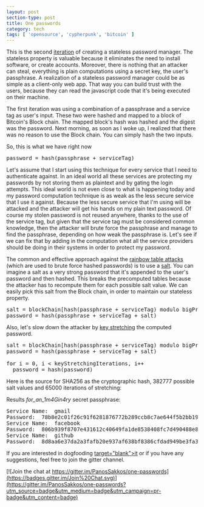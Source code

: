 ```yaml
---
layout: post
section-type: post
title: One passwords
category: tech
tags: [ 'opensource', 'cypherpunk', 'bitcoin' ]
---
```

This is the second <a href="https://panossakkos.github.io/tech/2015/11/01/one-passwords.html"
target="blank">iteration</a> of creating a stateless password manager.
The stateless property is valuable because it eliminates the need to install software, or create accounts.
Moreover, there is nothing that an attacker can steal, everything is plain
computations using a secret key, the user's passphrase.
A realization of a stateless password manager could be as simple as a client-only web app.
That way you can build trust with the users, because they can read the javascript
code that it's being executed on their machine.

The first iteration was using a combination of a passphrase and a service tag
as user's input. These two were hashed and mapped to a block of Bitcoin's Block chain.
The mapped block's hash was hashed and the digest was the password.
Next morning, as soon as I woke up, I realized that there was no reason to use the Block
chain. You can simply hash the two inputs.

So, this is what we have right now

<pre style="text-align: left">
password = hash(passphrase + serviceTag)
</pre>

Let's assume that I start using this technique for every service that I need to authenticate against.
In an ideal world all these services are protecting my passwords by not storing them
as plaintext and by gating the login attempts. This ideal world is not even close to
what is happening today and my password computation technique is as weak as the less secure
service that I use it against. Because the less secure service that I'm using
will be attacked and the attacker will get his hands on my plain text password.
Of course my stolen password is not reused anywhere, thanks to the use of the service tag,
but given that the service tag must be considered common knowledge,
then the attacker will brute force the passphrase and manage to find the passphrase,
depending on how weak the passphrase is.
Let's see if we can fix that by adding in the computation what all the service
providers should be doing in their systems in order to protect my password.

The common and effective approach against the <a
href="https://en.wikipedia.org/wiki/Rainbow_table#Defense_against_rainbow_tables"
target="blank">rainbow table attacks</a> (which are used to brute force hashed passwords)
is to use a <a href="https://en.wikipedia.org/wiki/Salt_(cryptography)" target="blank">salt</a>.
You can imagine a salt as a very strong password that it's appended to the user's password and then hashed.
This breaks the precomputed tables because the attacker has to recompute them for each possible salt value.
We can easily pick this salt from the Block chain, in order to maintain our stateless property.

<pre style="text-align: left">
salt = blockChain[hash(passphrase + serviceTag) modulo bigPrimeBlockHeight]
password = hash(passphrase + serviceTag + salt)
</pre>

Also, let's slow down the attacker by
<a href="https://en.wikipedia.org/wiki/Key_stretching" target="blank">key stretching</a>
the computed password.

<pre style="text-align: left">
salt = blockChain[hash(passphrase + serviceTag) modulo bigPrimeBlockHeight]
password = hash(passphrase + serviceTag + salt)

for i = 0, i < keyStretchingIterations, i++
  password = hash(password)
</pre>

Here is the source for SHA256 as the cryptographic hash, 382777 possible salt values and 65000 iterations of stretching:

<script src="https://gist.github.com/PanosSakkos/bf03030a3ccff8d9c100.js"></script>

Results *for_an_1m4Gin4ry* secret passphrase:

<pre style="text-align: left">
Service Name:  gmail
Password:  78b8e2c01f26c91f6281876772b289ccb8c7ae644f5b2bb195cef27d06459b44
Service Name:  facebook
Password:  806b939f8707e431612c40649fa1de8538408fc7d490488e81c06321828141e6
Service Name:  github
Password:  8d8aa6e37da2a3fafb20e937af638bf8386cfdad949be3fa3fa1729e823dc010
</pre>

If you are interested in dogfooding
<a href="https://panossakkos.github.io/one-passwords/"> target="blank">it</a> or
if you have any suggestions, feel free to join the gitter channel.

[![Join the chat at https://gitter.im/PanosSakkos/one-passwords](https://badges.gitter.im/Join%20Chat.svg)](https://gitter.im/PanosSakkos/one-passwords?utm_source=badge&utm_medium=badge&utm_campaign=pr-badge&utm_content=badge)
